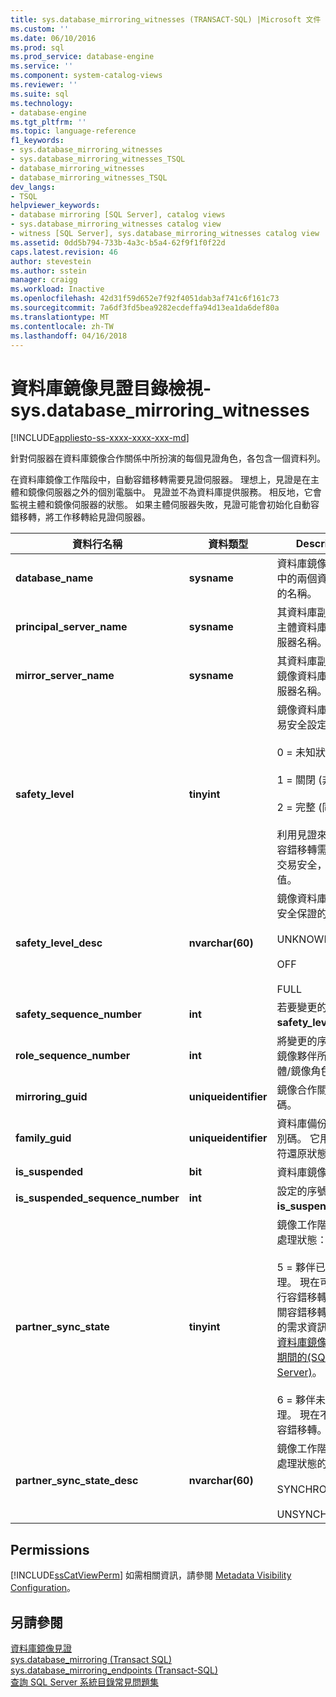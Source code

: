 ```yaml
---
title: sys.database_mirroring_witnesses (TRANSACT-SQL) |Microsoft 文件
ms.custom: ''
ms.date: 06/10/2016
ms.prod: sql
ms.prod_service: database-engine
ms.service: ''
ms.component: system-catalog-views
ms.reviewer: ''
ms.suite: sql
ms.technology:
- database-engine
ms.tgt_pltfrm: ''
ms.topic: language-reference
f1_keywords:
- sys.database_mirroring_witnesses
- sys.database_mirroring_witnesses_TSQL
- database_mirroring_witnesses
- database_mirroring_witnesses_TSQL
dev_langs:
- TSQL
helpviewer_keywords:
- database mirroring [SQL Server], catalog views
- sys.database_mirroring_witnesses catalog view
- witness [SQL Server], sys.database_mirroring_witnesses catalog view
ms.assetid: 0dd5b794-733b-4a3c-b5a4-62f9f1f0f22d
caps.latest.revision: 46
author: stevestein
ms.author: sstein
manager: craigg
ms.workload: Inactive
ms.openlocfilehash: 42d31f59d652e7f92f4051dab3af741c6f161c73
ms.sourcegitcommit: 7a6df3fd5bea9282ecdeffa94d13ea1da6def80a
ms.translationtype: MT
ms.contentlocale: zh-TW
ms.lasthandoff: 04/16/2018
---
```

# <a name="database-mirroring-witness-catalog-views---sysdatabasemirroringwitnesses"></a>資料庫鏡像見證目錄檢視-sys.database_mirroring_witnesses
[!INCLUDE[appliesto-ss-xxxx-xxxx-xxx-md](../../includes/appliesto-ss-xxxx-xxxx-xxx-md.md)]

  針對伺服器在資料庫鏡像合作關係中所扮演的每個見證角色，各包含一個資料列。 
  
  在資料庫鏡像工作階段中，自動容錯移轉需要見證伺服器。 理想上，見證是在主體和鏡像伺服器之外的個別電腦中。 見證並不為資料庫提供服務。 相反地，它會監視主體和鏡像伺服器的狀態。 如果主體伺服器失敗，見證可能會初始化自動容錯移轉，將工作移轉給見證伺服器。 
  
|資料行名稱|資料類型|Description|  
|-----------------|---------------|-----------------|  
|**database_name**|**sysname**|資料庫鏡像工作階段中的兩個資料庫副本的名稱。|  
|**principal_server_name**|**sysname**|其資料庫副本目前是主體資料庫的夥伴伺服器名稱。|  
|**mirror_server_name**|**sysname**|其資料庫副本目前是鏡像資料庫的夥伴伺服器名稱。|  
|**safety_level**|**tinyint**|鏡像資料庫的更新交易安全設定：<br /><br /> 0 = 未知狀態<br /><br /> 1 = 關閉 (非同步)<br /><br /> 2 = 完整 (同步)<br /><br /> 利用見證來進行自動容錯移轉需要完整的交易安全，這是預設值。|  
|**safety_level_desc**|**nvarchar(60)**|鏡像資料庫中之更新安全保證的描述：<br /><br /> UNKNOWN<br /><br /> OFF<br /><br /> FULL|  
|**safety_sequence_number**|**int**|若要變更的序號更新**safety_level**。|  
|**role_sequence_number**|**int**|將變更的序號更新為鏡像夥伴所扮演的主體/鏡像角色。|  
|**mirroring_guid**|**uniqueidentifier**|鏡像合作關係的識別碼。|  
|**family_guid**|**uniqueidentifier**|資料庫備份家族的識別碼。 它用來偵測相符還原狀態。|  
|**is_suspended**|**bit**|資料庫鏡像已暫停。|  
|**is_suspended_sequence_number**|**int**|設定的序號**is_suspended**。|  
|**partner_sync_state**|**tinyint**|鏡像工作階段的同步處理狀態：<br /><br /> 5 = 夥伴已同步處理。 現在可能可以進行容錯移轉。 如需有關容錯移轉，請參閱的需求資訊[角色切換資料庫鏡像工作階段期間的&#40;SQL Server&#41;](../../database-engine/database-mirroring/role-switching-during-a-database-mirroring-session-sql-server.md)。<br /><br /> 6 = 夥伴未同步處理。 現在不可能進行容錯移轉。|  
|**partner_sync_state_desc**|**nvarchar(60)**|鏡像工作階段之同步處理狀態的描述：<br /><br /> SYNCHRONIZED<br /><br /> UNSYNCHRONIZED|  
  
## <a name="permissions"></a>Permissions  
 [!INCLUDE[ssCatViewPerm](../../includes/sscatviewperm-md.md)] 如需相關資訊，請參閱 [Metadata Visibility Configuration](../../relational-databases/security/metadata-visibility-configuration.md)。  
  
## <a name="see-also"></a>另請參閱  
 [資料庫鏡像見證](../../database-engine/database-mirroring/database-mirroring-witness.md)   
 [sys.database_mirroring &#40;Transact SQL&#41;](../../relational-databases/system-catalog-views/sys-database-mirroring-transact-sql.md)   
 [sys.database_mirroring_endpoints &#40;Transact-SQL&#41;](../../relational-databases/system-catalog-views/sys-database-mirroring-endpoints-transact-sql.md)   
 [查詢 SQL Server 系統目錄常見問題集](../../relational-databases/system-catalog-views/querying-the-sql-server-system-catalog-faq.md)  
  
  
